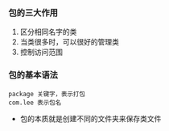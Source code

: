 ### 包的三大作用
1. 区分相同名字的类
2. 当类很多时，可以很好的管理类
3. 控制访问范围

### 包的基本语法
```package com.lee
package 关键字，表示打包
com.lee 表示包名
```

- 包的本质就是创建不同的文件夹来保存类文件